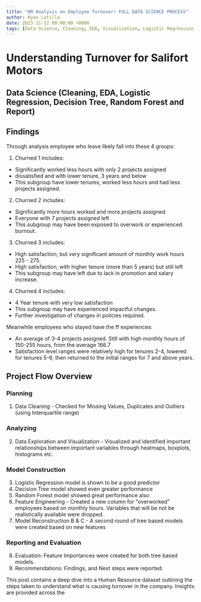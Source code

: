 ```yaml
---
title: "HR Analysis on Employee Turnover! FULL DATA SCIENCE PROCESS"
author: Ryan Lotilla
date: 2023-11-22 00:00:00 +0800
tags: [Data Science, Cleaning, EDA, Visualization, Logistic Regression, Decision Tree, Random Forest, Feature Engineering, Recommendations] 
---
```


# Understanding Turnover for Salifort Motors
## Data Science (Cleaning, EDA, Logistic Regression, Decision Tree, Random Forest and Report)
## Findings 

Through analysis employee who leave likely fall into these 4 groups: 
1. Churned 1 includes:
- Significantly worked less hours with only 2 projects assigned
- dissatisfied and with lower tenure, 3 years and below
- This subgroup have lower tenures, worked less hours and had less projects assigned.

2. Churned 2 includes:
- Significantly more hours worked and more projects assigned
- Everyone with 7 projects assigned left
- This subgroup may have been exposed to overwork or experienced burnout.

3. Churned 3 includes:
- High satisfaction, but very significant amount of monthly work hours 225 - 275.
- High satisfaction, with higher tenure (more than 5 years) but still left
- This subgroup may have left due to lack in promotion and salary increase.

4. Churned 4 includes:
- 4 Year tenure with very low satisfaction
- This subgroup may have experienced impactful changes.
- Further investigation of changes in policies required.

Meanwhile employees who stayed have the ff experiences:
- An average of 3-4 projects assigned. Still with high monthly hours of 150-255 hours, from the average 166.7
- Satisfaction level ranges were relatively high for tenures 2-4, lowered for tenures 5-6, then returned to the initial ranges for 7 and above years.

## Project Flow Overview
### Planning
1. Data Cleaning - Checked for Missing Values, Duplicates and Outliers (using Interquartile range)

### Analyzing
2. Data Exploration and Visualization - Visualized and identified important relationships between important variables through heatmaps, boxplots, histograms etc.

### Model Construction
3. Logistic Regression model is shown to be a good predictor
4. Decision Tree model showed even greater performance
5. Random Forest model showed great performance also
6. Feature Engineering - Created a new column for "overworked" employees based on monthly hours. Variables that will be not be realistically available were dropped.
7. Model Reconstruction B & C - A second round of tree based models were created based on new features

### Reporting and Evaluation
8. Evaluation: Feature Importances were created for both tree based models.
9. Recommendations: Findings, and Next steps were reported.



This post contains a deep dive into a Human Resource dataset outlining the steps taken to understand what is causing turnover in the company. Insights are provided across the 

